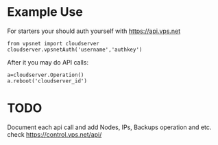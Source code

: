 # Example Use
For starters your should auth yourself with https://api.vps.net

    from vpsnet import cloudserver
    cloudserver.vpsnetAuth('username','authkey')

After it you may do API calls:

    a=cloudserver.Operation()
    a.reboot('cloudserver_id')
    

# TODO
Document each api call and add Nodes, IPs, Backups operation and etc. check https://control.vps.net/api/
